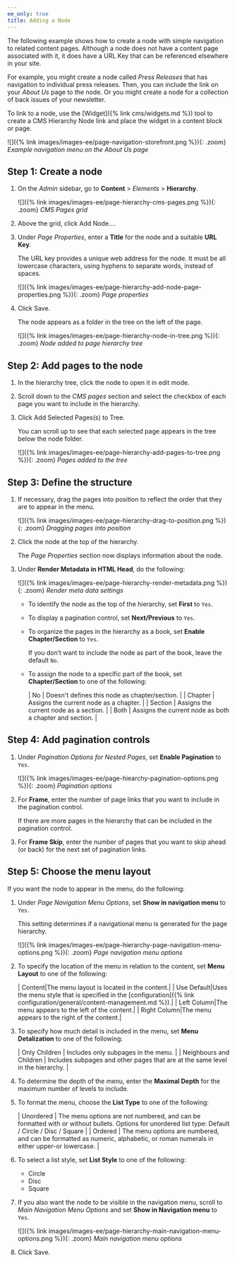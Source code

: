 ```yaml
---
ee_only: true
title: Adding a Node
---
```


The following example shows how to create a node with simple navigation to related content pages. Although a node does not have a content page associated with it, it does have a URL Key that can be referenced elsewhere in your site.

For example, you might create a node called _Press Releases_ that has navigation to individual press releases. Then, you can include the link on your _About Us_ page to the node. Or you might create a node for a collection of back issues of your newsletter.

To link to a node, use the [Widget]({% link cms/widgets.md %}) tool to create a CMS Hierarchy Node link and place the widget in a content block or page.

![]({% link images/images-ee/page-navigation-storefront.png %}){: .zoom}
_Example navigation menu on the About Us page_

## Step 1: Create a node

1. On the _Admin_ sidebar, go to **Content** > _Elements_ > **Hierarchy**.

   ![]({% link images/images-ee/page-hierarchy-cms-pages.png %}){: .zoom}
   _CMS Pages grid_

1. Above the grid, click <span class="btn">Add Node...</span>.

1. Under _Page Properties_, enter a **Title** for the node and a suitable **URL Key**.

   The URL key provides a unique web address for the node. It must be all lowercase characters, using hyphens to separate words, instead of spaces.

   ![]({% link images/images-ee/page-hierarchy-add-node-page-properties.png %}){: .zoom}
   _Page properties_

1. Click <span class="btn">Save</span>.

   The node appears as a folder in the tree on the left of the page.

   ![]({% link images/images-ee/page-hierarchy-node-in-tree.png %}){: .zoom}
   _Node added to page hierarchy tree_

## Step 2: Add pages to the node

1. In the hierarchy tree, click the node to open it in edit mode.

1. Scroll down to the _CMS pages_ section and select the checkbox of each page you want to include in the hierarchy.

1. Click <span class="btn">Add Selected Pages(s) to Tree</span>.

   You can scroll up to see that each selected page appears in the tree below the node folder.

   ![]({% link images/images-ee/page-hierarchy-add-pages-to-tree.png %}){: .zoom}
   _Pages added to the tree_

## Step 3: Define the structure

1. If necessary, drag the pages into position to reflect the order that they are to appear in the menu.

   ![]({% link images/images-ee/page-hierarchy-drag-to-position.png %}){: .zoom}
   _Dragging pages into position_

1. Click the node at the top of the hierarchy.

   The _Page Properties_ section now displays information about the node.

1. Under **Render Metadata in HTML Head**, do the following:

   ![]({% link images/images-ee/page-hierarchy-render-metadata.png %}){: .zoom}
   _Render meta data settings_

   - To identify the node as the top of the hierarchy, set **First** to `Yes`.

   - To display a pagination control, set **Next/Previous** to `Yes`.

   - To organize the pages in the hierarchy as a book, set **Enable Chapter/Section** to `Yes`.

      If you don’t want to include the node as part of the book, leave the default `No`.

   - To assign the node to a specific part of the book, set **Chapter/Section** to one of the following:

      | No | Doesn't defines this node as chapter/section. |
      | Chapter | Assigns the current node as a chapter. |
      | Section | Assigns the current node as a section. |
      | Both | Assigns the current node as both a chapter and section. |

## Step 4: Add pagination controls

1. Under _Pagination Options for Nested Pages_, set **Enable Pagination** to `Yes`.

   ![]({% link images/images-ee/page-hiearchy-pagination-options.png %}){: .zoom}
   _Pagination options_

1. For **Frame**, enter the number of page links that you want to include in the pagination control.

   If there are more pages in the hierarchy that can be included in the pagination control.

1. For **Frame Skip**, enter the number of pages that you want to skip ahead (or back) for the next set of pagination links.

## Step 5: Choose the menu layout

If you want the node to appear in the menu, do the following:

1. Under _Page Navigation Menu Options_, set **Show in navigation menu** to `Yes`.

   This setting determines if a navigational menu is generated for the page hierarchy.

   ![]({% link images/images-ee/page-hierarchy-page-navigation-menu-options.png %}){: .zoom}
   _Page navigation menu options_

1. To specify the location of the menu in relation to the content, set **Menu Layout** to one of the following:

   | Content|The menu layout is located in the content.|
   | Use Default|Uses the menu style that is specified in the [configuration]({% link configuration/general/content-management.md %}).|
   | Left Column|The menu appears to the left of the content.|
   | Right Column|The menu appears to the right of the content.|

1. To specify how much detail is included in the menu, set **Menu Detalization** to one of the following:

   | Only Children | Includes only subpages in the menu. |
   | Neighbours and Children | Includes subpages and other pages that are at the same level in the hierarchy. |

1. To determine the depth of the menu, enter the **Maximal Depth** for the maximum number of levels to include.

1. To format the menu, choose the **List Type**  to one of the following:

   | Unordered | The menu options are not numbered, and can be formatted with or without bullets. Options for unordered list type: Default / Circle / Disc / Square |
   | Ordered | The menu options are numbered, and can be formatted as numeric, alphabetic, or roman numerals in either upper-or lowercase. |

1. To select a list style, set **List Style** to one of the following:
   
   - Circle
   - Disc
   - Square

1. If you also want the node to be visible in the navigation menu, scroll to _Main Navigation Menu Options_ and set **Show in Navigation menu** to `Yes`.

   ![]({% link images/images-ee/page-hierarchy-main-navigation-menu-options.png %}){: .zoom}
   _Main navigation menu options_

1. Click <span class="btn">Save</span>.
